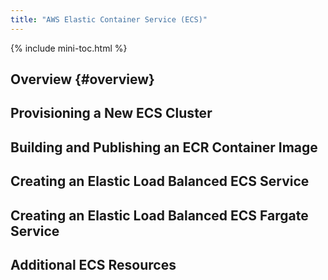 ```yaml
---
title: "AWS Elastic Container Service (ECS)"
---
```


{% include mini-toc.html %}

## Overview {#overview}

## Provisioning a New ECS Cluster

## Building and Publishing an ECR Container Image

## Creating an Elastic Load Balanced ECS Service

## Creating an Elastic Load Balanced ECS Fargate Service

## Additional ECS Resources
